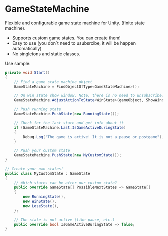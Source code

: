 # GameStateMachine
Flexible and configurable game state machine for Unity. (finite state machine).
- Supports custom game states. You can create them!
- Easy to use (you don`t need to usubsrcibe, it will be happen automatically)
- No singletons and static classes.

Use sample:
```csharp
private void Start()
{
    // Find a game state machine object
    GameStateMachine = FindObjectOfType<GameStateMachine>();

    // On win state show window. Note, there is no need to unsubscribe!
    GameStateMachine.AdjustActionToState<WinState>(gameObject, ShowWindow);

    // Push running state
    GameStateMachine.PushState(new RunningState());

    // Check for the last state and get info about it
    if (GameStateMachine.Last.IsGameActiveDuringState)
    {
        Debug.Log("The game is active! It is not a pause or postgame");
    }

    // Push your custom state
    GameStateMachine.PushState(new MyCustomState());
}

// Create your own states!
public class MyCustomState : GameState
{
    // Which states can be after our custom state?
    public override GameState[] PossibleNextStates => GameState[]
    {
        new RunningState(),
        new WinState(),
        new LoseState(),
    };

    // The state is not active (like pause, etc.)
    public override bool IsGameActiveDuringState => false;
}
```
